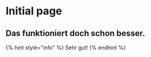 # Initial page

## Das funktioniert doch schon besser.

{% hint style="info" %}
Sehr gut!
{% endhint %}



